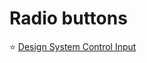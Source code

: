 # Radio buttons

⭐ [Design System Control Input](https://designsystem.gov.au/components/control-input/)